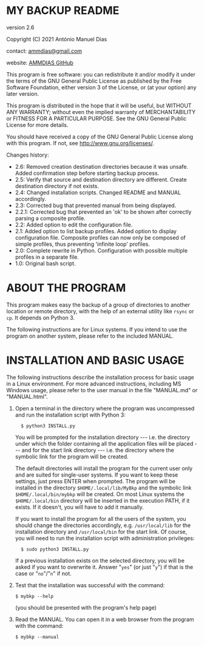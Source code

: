 MY BACKUP README
================
version 2.6

Copyright (C) 2021 António Manuel Dias

contact: ammdias@gmail.com

website: [AMMDIAS GitHub](https://github.com/ammdias/mybkp)

This program is free software: you can redistribute it and/or modify
it under the terms of the GNU General Public License as published by
the Free Software Foundation, either version 3 of the License, or
(at your option) any later version.

This program is distributed in the hope that it will be useful,
but WITHOUT ANY WARRANTY; without even the implied warranty of
MERCHANTABILITY or FITNESS FOR A PARTICULAR PURPOSE.  See the 
GNU General Public License for more details.

You should have received a copy of the GNU General Public License
along with this program.  If not, see http://www.gnu.org/licenses/.


Changes history:

* 2.6: Removed creation destination directories because it was unsafe.
       Added confirmation step before starting backup process.
* 2.5: Verify that source and destination directory are different.
       Create destination directory if not exists.
* 2.4: Changed installation scripts.
       Changed README and MANUAL accordingly.
* 2.3: Corrected bug that prevented manual from being displayed.
* 2.2.1: Corrected bug that prevented an 'ok' to be shown after correctly
             parsing a composite profile.
* 2.2: Added option to edit the configuration file.
* 2.1: Added option to list backup profiles.
       Added option to display configuration file.
       Composite profiles can now only be composed of simple profiles,
           thus preventing 'infinite loop' profiles.
* 2.0: Complete rewrite in Python.
       Configuration with possible multiple profiles in a separate file.
* 1.0: Original bash script.


ABOUT THE PROGRAM
=================

This program makes easy the backup of a group of directories to another
location or remote directory, with the help of an external utility like
`rsync` or `cp`.  It depends on Python 3.

The following instructions are for Linux systems.  If you intend to use the
program on another system, please refer to the included MANUAL.


INSTALLATION AND BASIC USAGE
============================

The following instructions describe the installation process for basic usage
in a Linux environment.  For more advanced instructions, including MS Windows
usage, please refer to the user manual in the file "MANUAL.md" or "MANUAL.html".

1. Open a terminal in the directory where the program was uncompressed and run
   the installation script with Python 3:

         $ python3 INSTALL.py

     You will be prompted for the installation directory --- i.e. the directory
     under which the folder containing all the application files will be placed
     --- and for the start link directory --- i.e. the directory where the
     symbolic link for the program will be created.

     The default directories will install the program for the current user only
     and are suited for single-user systems.  If you want to keep these
     settings, just press ENTER when prompted.  The program will be installed in
     the directory `$HOME/.local/lib/MyBkp` and the symbolic link
     `$HOME/.local/bin/mybkp` will be created.  On most Linux systems the
     `$HOME/.local/bin` directory will be inserted in the execution PATH, if it
     exists. If it doesn't, you will have to add it manually.

     If you want to install the program for all the users of the system, you
     should change the directories accordingly, e.g. `/usr/local/lib` for the
     installation directory and `/usr/local/bin` for the start link.  Of
     course, you will need to run the installation script with administration
     privileges:

         $ sudo python3 INSTALL.py

     If a previous installation exists on the selected directory, you will be
     asked if you want to overwrite it.  Answer "`yes`" (or just "`y`") if that
     is the case or "`no`"/"`n`" if not.

2. Test that the installation was successful with the command:

       $ mybkp --help

   (you should be presented with the program's help page)

3. Read the MANUAL.  You can open it in a web browser from the program with the
   command:

       $ mybkp --manual


